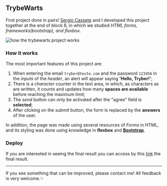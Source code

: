## TrybeWarts
First project done in pairs! [Sergio Cassete](https://www.linkedin.com/in/sergiocassette/) and I developed this project together at the end of block 6, in which we studied _HTML forms, frameworks(bootstrap), and flexbox_.

![how the trybewarts project works](https://user-images.githubusercontent.com/99998543/161824448-9b5570dd-687b-4c56-bfac-21e2f184047b.gif)

### How it works
The most important features of this project are:
1. When entering the email `tryber@teste.com` and the password `123456` in the _inputs_ of the _header_, an alert will appear saying **'Hello, Tryber!'**;
2. There is a _character_ counter in the text area, in which, as characters as are written, it counts and updates how many **spaces are available** before reaching the maximum limit;
3. The _send_ button can only be activated after the "agree" field is __selected__;
4. After clicking on the _submit_ button, the form is replaced by the **answers** of the user.

In addition, the page was made using several resources of _Forms_ in HTML, and its styling was done using knowledge in **flexbox** and **[Bootstrap](https://getbootstrap.com/)**.

### Deploy 

If you are interested in seeing the final result you can access by this [link](https://trybewarts-maysa-b.vercel.app/) the final result.


---------------
If you see something that can be improved, please contact me! All feedback is very welcome.:sparkles:
